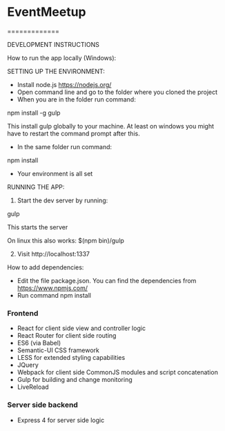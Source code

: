 # EventMeetup
=============

DEVELOPMENT INSTRUCTIONS

How to run the app locally (Windows):

SETTING UP THE ENVIRONMENT:

- Install node.js https://nodejs.org/
- Open command line and go to the folder where you cloned the project
- When you are in the folder run command:

npm install -g gulp

This install gulp globally to your machine. At least on windows you might have to restart the command prompt after this.

- In the same folder run command:

npm install

- Your environment is all set

RUNNING THE APP:

1. Start the dev server by running:

gulp

This starts the server

On linux this also works:
$(npm bin)/gulp

2. Visit http://localhost:1337


How to add dependencies:
- Edit the file package.json. You can find the dependencies from https://www.npmjs.com/
- Run command npm install



### Frontend ###

* React for client side view and controller logic
* React Router for client side routing
* ES6 (via Babel)
* Semantic-UI CSS framework
* LESS for extended styling capabilities
* JQuery
* Webpack for client side CommonJS modules and script concatenation
* Gulp for building and change monitoring
* LiveReload

### Server side backend ###

* Express 4 for server side logic